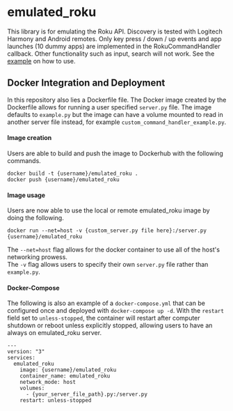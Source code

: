 # emulated_roku  
This library is for emulating the Roku API. Discovery is tested with Logitech Harmony and Android remotes.                                                                                                                                                                                                                                                                                  Only key press / down / up events and app launches (10 dummy apps) are implemented in the RokuCommandHandler callback.
Other functionality such as input, search will not work.
See the [example](example.py) on how to use.


## Docker Integration and Deployment
In this repository also lies a Dockerfile file. The Docker image created by the Dockerfile allows for running a user specified `server.py` file. The image defaults to `example.py` but the image can have a volume mounted to read in another server file instead, for example `custom_command_handler_example.py`.

#### Image creation
Users are able to build and push the image to Dockerhub with the following commands.
```
docker build -t {username}/emulated_roku .
docker push {username}/emulated_roku
```

#### Image usage
Users are now able to use the local or remote emulated_roku image by doing the following.
```
docker run --net=host -v {custom_server.py file here}:/server.py {username}/emulated_roku
```
The `--net=host` flag allows for the docker container to use all of the host's networking prowess.  
The `-v` flag allows users to specify their own `server.py` file rather than `example.py`.

#### Docker-Compose
The following is also an example of a `docker-compose.yml` that can be configured once and deployed with `docker-compose up -d`. With the `restart` field set to `unless-stopped`, the container will restart after computer shutdown or reboot unless explicitly stopped, allowing users to have an always on emulated_roku server.
```
---
version: "3"
services:
  emulated_roku
    image: {username}/emulated_roku
    container_name: emulated_roku
    network_mode: host
    volumes:
      - {your_server_file_path}.py:/server.py
    restart: unless-stopped
```
